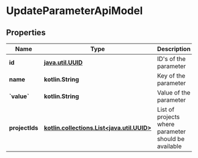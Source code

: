 
# UpdateParameterApiModel

## Properties
| Name | Type | Description | Notes |
| ------------ | ------------- | ------------- | ------------- |
| **id** | [**java.util.UUID**](java.util.UUID.md) | ID&#39;s of the parameter |  |
| **name** | **kotlin.String** | Key of the parameter |  |
| **&#x60;value&#x60;** | **kotlin.String** | Value of the parameter |  |
| **projectIds** | [**kotlin.collections.List&lt;java.util.UUID&gt;**](java.util.UUID.md) | List of projects where parameter should be available |  [optional] |



